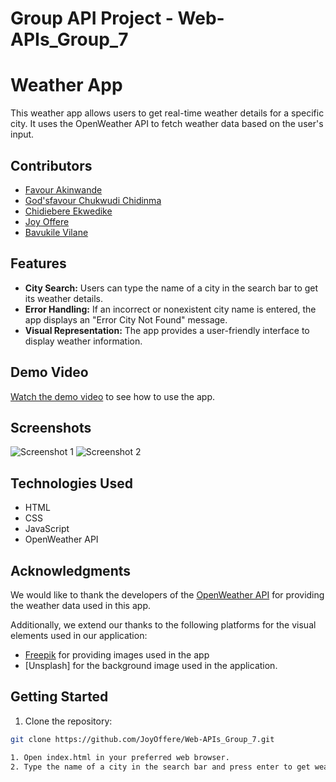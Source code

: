 # Group API Project - Web-APIs_Group_7

# Weather App

This weather app allows users to get real-time weather details for a specific city. It uses the OpenWeather API to fetch weather data based on the user's input.

## Contributors

- [Favour Akinwande](https://github.com/FavourAkinwande)
- [God'sfavour Chukwudi Chidinma](https://github.com/GChukwudi)
- [Chidiebere Ekwedike](https://github.com/cekwedike)
- [Joy Offere](https://github.com/JoyOffere)
- [Bavukile Vilane](https://github.com/bvilane)

## Features

- **City Search:** Users can type the name of a city in the search bar to get its weather details.
- **Error Handling:** If an incorrect or nonexistent city name is entered, the app displays an "Error City Not Found" message.
- **Visual Representation:** The app provides a user-friendly interface to display weather information.

## Demo Video

[Watch the demo video](link-to-demo-video) to see how to use the app.

## Screenshots

![Screenshot 1](link-to-screenshot-1)
![Screenshot 2](link-to-screenshot-2)

## Technologies Used

- HTML
- CSS
- JavaScript
- OpenWeather API

## Acknowledgments

We would like to thank the developers of the [OpenWeather API](https://openweathermap.org/) for providing the weather data used in this app.

Additionally, we extend our thanks to the following platforms for the visual elements used in our application:
- [Freepik](https://www.freepik.com/) for providing images used in the app
- [Unsplash] for the background image used in the application.

## Getting Started

1. Clone the repository:

```bash
git clone https://github.com/JoyOffere/Web-APIs_Group_7.git

1. Open index.html in your preferred web browser.
2. Type the name of a city in the search bar and press enter to get weather details.

